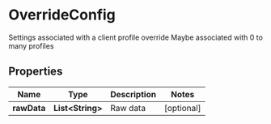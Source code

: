 

# OverrideConfig

Settings associated with a client profile override  Maybe associated with 0 to many profiles

## Properties

Name | Type | Description | Notes
------------ | ------------- | ------------- | -------------
**rawData** | **List&lt;String&gt;** | Raw data |  [optional]



